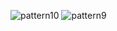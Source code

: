 
![pattern10](https://github.com/user-attachments/assets/4bab885f-bda2-4463-ac37-2024647f5fb4)
![pattern9](https://github.com/user-attachments/assets/7d6402ec-c3b9-403b-b042-efa84613c5ef)
